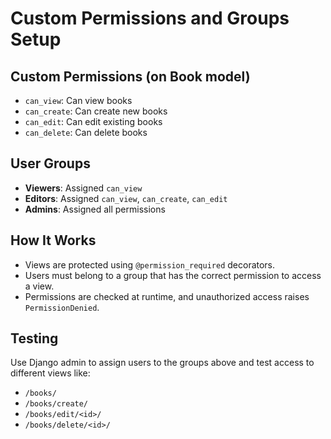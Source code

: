 # Custom Permissions and Groups Setup

## Custom Permissions (on Book model)
- `can_view`: Can view books
- `can_create`: Can create new books
- `can_edit`: Can edit existing books
- `can_delete`: Can delete books

## User Groups
- **Viewers**: Assigned `can_view`
- **Editors**: Assigned `can_view`, `can_create`, `can_edit`
- **Admins**: Assigned all permissions

## How It Works
- Views are protected using `@permission_required` decorators.
- Users must belong to a group that has the correct permission to access a view.
- Permissions are checked at runtime, and unauthorized access raises `PermissionDenied`.

## Testing
Use Django admin to assign users to the groups above and test access to different views like:
- `/books/`
- `/books/create/`
- `/books/edit/<id>/`
- `/books/delete/<id>/`

